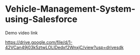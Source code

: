 # Vehicle-Management-System-using-Salesforce

Demo video link

https://drive.google.com/file/d/1-42VCan49j03k5ztwLOLlDedxf2WnxjC/view?usp=drivesdk
